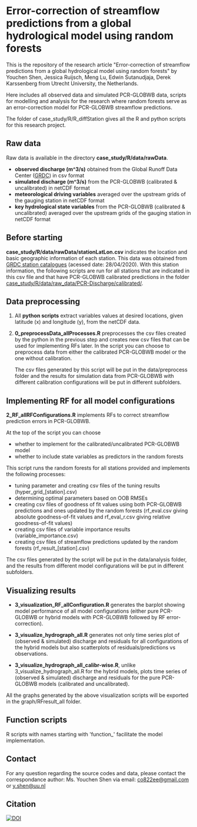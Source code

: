 # Error-correction of streamflow predictions from a global hydrological model using random forests
This is the repository of the research article "Error-correction of streamflow predictions from a global hydrological model using random forests" by Youchen Shen, Jessica Ruijsch, Meng Lu, Edwin Sutanudjaja, Derek Karssenberg from Utrecht University, the Netherlands.

Here includes all observed data and simulated PCR-GLOBWB data, scripts for modelling and analysis for the research where random forests serve as an error-correction model for PCR-GLOBWB streamflow predictions. 

The folder of case_study/R/R_diffStation gives all the R and python scripts for this research project. 
## Raw data
Raw data is available in the directory **case_study/R/data/rawData**.
* **observed discharge (m^3/s)** obtained from the Global Runoff Data Center ([GRDC](http://www.bafg.de/GRDC)) in csv format
* **simulated discharge (m^3/s)** from the PCR-GLOBWB (calibrated & uncalibrated) in netCDF format
* **meteorological driving variables** averaged over the upstream grids of the gauging station in netCDF format
* **key hydrological state variables** from the PCR-GLOBWB (calibrated & uncalibrated) averaged over the upstream grids of the gauging station in netCDF format 

## Before starting
**case_study/R/data/rawData/stationLatLon.csv** indicates the location and basic geographic information of each station. This data was obtained from [GRDC station catalogues](https://www.bafg.de/GRDC/EN/02_srvcs/21_tmsrs/211_ctlgs/catalogues_node.html) (acessed date: 28/04/2020). 
With this station information, the following scripts are run for all stations that are indicated in this csv file and that have PCR-GLOBWB calibrated predictions in the folder [case_study/R/data/raw_data/PCR-Discharge/calibrated/](https://github.com/co822ee/PCR-GLOBWB_error-correction/tree/master/case_study/R/data/rawData/PCR-Discharge/calibrated).

## Data preprocessing

1. All **python scripts** extract variables values at desired locations, given latitude (x) and longitude (y), from the netCDF data.
2. **0_preprocessData_allProcesses.R** preprocesses the csv files created by the python in the previous step and creates new csv files that can be used for implementing RFs later. In the script you can choose to preprocess data from either the calibrated PCR-GLOBWB model or the one without calibration.

    The csv files generated by this script will be put in the data/preprocess folder and the results for simulation data from PCR-GLOBWB with different calibration configurations will be put in different subfolders.

## Implementing RF for all model configurations
**2_RF_allRFConfigurations.R** implements RFs to correct streamflow prediction errors in PCR-GLOBWB. 

At the top of the script you can choose 

* whether to implement for the calibrated/uncalibrated PCR-GLOBWB model 
* whether to include state variables as predictors in the random forests


This script runs the random forests for all stations provided and implements the following processes:

* tuning parameter and creating csv files of the tuning results (hyper_grid_[station].csv)
* determining optimal parameters based on OOB RMSEs
* creating csv files of goodness of fit values using both PCR-GLOBWB predictions and ones updated by the random forests (rf_eval.csv giving absolute goodness-of-fit values and rf_eval_r.csv giving relative goodness-of-fit values)
* creating csv files of variable importance results (variable_importance.csv)
* creating csv files of streamflow predictions updated by the random forests (rf_result_[station].csv)

The csv files generated by the script will be put in the data/analysis folder, and the results from different model configurations will be put in different subfolders.

## Visualizing results
* **3_visualization_RF_allConfiguration.R** generates the barplot showing model performance of all model configurations (either pure PCR-GLOBWB or hybrid models with PCR-GLOBWB followed by RF error-correction). 

* **3_visualize_hydrograph_all.R** generates not only time series plot of (observed & simulated) discharge and residuals for all configurations of the hybrid models but also scatterplots of residuals/predictions vs observations.
* **3_visualize_hydrograph_all_calibr-wise.R**, unlike 3_visualize_hydrograph_all.R for the hybrid models, plots time series of (observed & simulated) discharge and residuals for the pure PCR-GLOBWB models (calibrated and uncalibrated). 

All the graphs generated by the above visualization scripts will be exported in the graph/RFresult_all folder.

## Function scripts
R scripts with names starting with 'function_' facilitate the model implementation.

## Contact
For any question regarding the source codes and data, please contact the correspondance author: Ms. Youchen Shen via email: co822ee@gmail.com or y.shen@uu.nl

## Citation
[![DOI](https://zenodo.org/badge/265265159.svg)](https://zenodo.org/badge/latestdoi/265265159)

